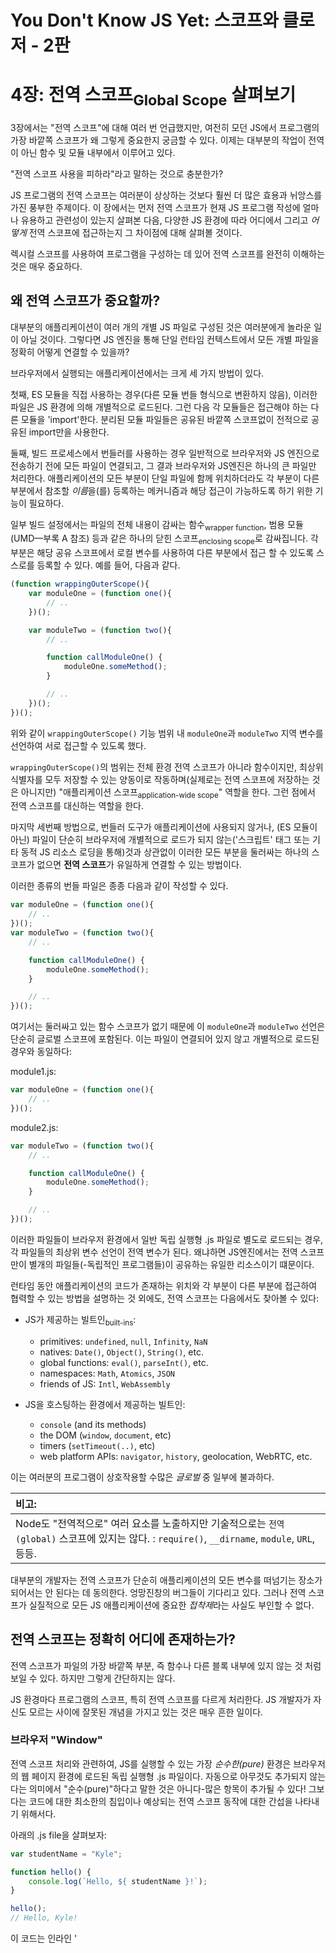# You Don't Know JS Yet: 스코프와 클로저 - 2판
# 4장: 전역 스코프<sub>Global Scope</sub> 살펴보기

3장에서는 "전역 스코프"에 대해 여러 번 언급했지만, 여전히 모던 JS에서 프로그램의 가장 바깥쪽 스코프가 왜 그렇게 중요한지 궁금할 수 있다. 이제는 대부분의 작업이 전역이 아닌 함수 및 모듈 내부에서 이루어고 있다.

"전역 스코프 사용을 피하라"라고 말하는 것으로 충분한가?

JS 프로그램의 전역 스코프는 여러분이 상상하는 것보다 훨씬 더 많은 효용과 뉘앙스를 가진 풍부한 주제이다. 이 장에서는 먼저 전역 스코프가 현재 JS 프로그램 작성에 얼마나 유용하고 관련성이 있는지 살펴본 다음, 다양한 JS 환경에 따라 어디에서 그리고 *어떻게* 전역 스코프에 접근하는지 그 차이점에 대해 살펴볼 것이다.

렉시컬 스코프를 사용하여 프로그램을 구성하는 데 있어 전역 스코프를 완전히 이해하는 것은 매우 중요하다.

## 왜 전역 스코프가 중요할까?

대부분의 애플리케이션이 여러 개의 개별 JS 파일로 구성된 것은 여러분에게 놀라운 일이 아닐 것이다. 그렇다면 JS 엔진을 통해 단일 런타임 컨텍스트에서 모든 개별 파일을 정확히 어떻게 연결할 수 있을까?

브라우저에서 실행되는 애플리케이션에서는 크게 세 가지 방법이 있다.

첫째, ES 모듈을 직접 사용하는 경우(다른 모듈 번들 형식으로 변환하지 않음), 이러한 파일은 JS 환경에 의해 개별적으로 로드된다. 그런 다음 각 모듈들은 접근해야 하는 다른 모듈을 'import'한다. 분리된 모듈 파일들은 공유된 바깥쪽 스코프없이 전적으로 공유된 import만을 사용한다.

둘째, 빌드 프로세스에서 번들러를 사용하는 경우 일반적으로 브라우저와 JS 엔진으로 전송하기 전에 모든 파일이 연결되고, 그 결과 브라우저와 JS엔진은 하나의 큰 파일만 처리한다. 애플리케이션의 모든 부분이 단일 파일에 함께 위치하더라도 각 부분이 다른 부분에서 참조할 *이름*을(를) 등록하는 메커니즘과 해당 접근이 가능하도록 하기 위한 기능이 필요하다.

일부 빌드 설정에서는 파일의 전체 내용이 감싸는 함수<sub>wrapper function</sub>, 범용 모듈(UMD—부록 A 참조) 등과 같은 하나의 닫힌 스코프<sub>enclosing scope</sub>로 감싸집니다. 각 부분은 해당 공유 스코프에서 로컬 변수를 사용하여 다른 부분에서 접근 할 수 있도록 스스로를 등록할 수 있다. 예를 들어, 다음과 같다.

```js
(function wrappingOuterScope(){
    var moduleOne = (function one(){
        // ..
    })();

    var moduleTwo = (function two(){
        // ..

        function callModuleOne() {
            moduleOne.someMethod();
        }

        // ..
    })();
})();
```

위와 같이 `wrappingOuterScope()` 기능 범위 내 `moduleOne`과 `moduleTwo` 지역 변수를 선언하여 서로 접근할 수 있도록 했다.

`wrappingOuterScope()`의 범위는 전체 환경 전역 스코프가 아니라 함수이지만, 최상위 식별자를 모두 저장할 수 있는 양동이로 작동하며(실제로는 전역 스코프에 저장하는 것은 아니지만) "애플리케이션 스코프<sub>application-wide scope</sub>" 역할을 한다. 그런 점에서 전역 스코프를 대신하는 역할을 한다.

마지막 세번째 방법으로, 번들러 도구가 애플리케이션에 사용되지 않거나, (ES 모듈이 아닌) 파일이 단순히 브라우저에 개별적으로 로드가 되지 않는('스크립트' 태그 또는 기타 동적 JS 리소스 로딩을 통해)것과 상관없이 이러한 모든 부분을 둘러싸는 하나의 스코프가 없으면  **전역 스코프**가 유일하게 연결할 수 있는 방법이다.

이러한 종류의 번들 파일은 종종 다음과 같이 작성할 수 있다.

```js
var moduleOne = (function one(){
    // ..
})();
var moduleTwo = (function two(){
    // ..

    function callModuleOne() {
        moduleOne.someMethod();
    }

    // ..
})();
```

여기서는 둘러싸고 있는 함수 스코프가 없기 때문에 이 `moduleOne`과 `moduleTwo` 선언은 단순히 글로벌 스코프에 포함된다. 이는 파일이 연결되어 있지 않고 개별적으로 로드된 경우와 동일하다:

module1.js:

```js
var moduleOne = (function one(){
    // ..
})();
```

module2.js:

```js
var moduleTwo = (function two(){
    // ..

    function callModuleOne() {
        moduleOne.someMethod();
    }

    // ..
})();
```

이러한 파일들이 브라우저 환경에서 일반 독립 실행형 .js 파일로 별도로 로드되는 경우, 각 파일들의 최상위 변수 선언이 전역 변수가 된다. 왜냐하면 JS엔진에서는 전역 스코프만이 별개의 파일들(-독립적인 프로그램들)이 공유하는 유일한 리소스이기 떄문이다.

런타임 동안 애플리케이션의 코드가 존재하는 위치와 각 부분이 다른 부분에 접근하여 협력할 수 있는 방법을 설명하는 것 외에도, 전역 스코프는 다음에서도 찾아볼 수 있다:

* JS가 제공하는 빌트인<sub>built-ins</sub>:

    - primitives: `undefined`, `null`, `Infinity`, `NaN`
    - natives: `Date()`, `Object()`, `String()`, etc.
    - global functions: `eval()`, `parseInt()`, etc.
    - namespaces: `Math`, `Atomics`, `JSON`
    - friends of JS: `Intl`, `WebAssembly`

* JS을 호스팅하는 환경에서 제공하는 빌트인:

    - `console` (and its methods)
    - the DOM (`window`, `document`, etc)
    - timers (`setTimeout(..)`, etc)
    - web platform APIs: `navigator`, `history`, geolocation, WebRTC, etc.

이는 여러분의 프로그램이 상호작용할 수많은 *글로벌* 중 일부에 불과하다.

| 비고: |
| :--- |
| Node도 "전역적으로" 여러 요소를 노출하지만 기술적으로는 `전역(global)` 스코프에 있지는 않다. : `require()`, `__dirname`, `module`, `URL`, 등등. |

대부분의 개발자는 전역 스코프가 단순히 애플리케이션의 모든 변수를 떠넘기는 장소가 되어서는 안 된다는 데 동의한다. 엉망진창의 버그들이 기다리고 있다. 그러나 전역 스코프가 실질적으로 모든 JS 애플리케이션에 중요한 *접착제*라는 사실도 부인할 수 없다.

## 전역 스코프는 정확히 어디에 존재하는가?

전역 스코프가 파일의 가장 바깥쪽 부분, 즉 함수나 다른 블록 내부에 있지 않는 것 처럼 보일 수 있다. 하지만 그렇게 간단하지는 않다.

JS 환경마다 프로그램의 스코프, 특히 전역 스코프를 다르게 처리한다. JS 개발자가 자신도 모르는 사이에 잘못된 개념을 가지고 있는 것은 매우 흔한 일이다.

### 브라우저 "Window"

전역 스코프 처리와 관련하여, JS를 실행할 수 있는 가장 *순수한(pure)* 환경은 브라우저의 웹 페이지 환경에 로드된 독립 실행형 .js 파일이다. 자동으로 아무것도 추가되지 않는다는 의미에서 "순수(pure)"하다고 말한 것은 아니다-많은 항목이 추가될 수 있다! 그보다는 코드에 대한 최소한의 침입이나 예상되는 전역 스코프 동작에 대한 간섭을 나타내기 위해서다.

아래의 .js file을 살펴보자:

```js
var studentName = "Kyle";

function hello() {
    console.log(`Hello, ${ studentName }!`);
}

hello();
// Hello, Kyle!
```

이 코드는 인라인 '<script> 태그나, 마크업에 있는 스크립트 태그 '<script src=...>' 또는 동적으로 생성되는 `<script>` DOM 엘리먼트를 통해 로드될 수 있다. 이 세 가지 경우 모두에서, `studentName`과 `hello` 식별자는 전역 스코프에서 선언된다.

즉, 전역 객체(일반적으로 브라우저의 `window`)에 접근하면 거기에서 같은 이름을 가진 속성을 찾을 수 있다.

```js
var studentName = "Kyle";

function hello() {
    console.log(`Hello, ${ window.studentName }!`);
}

window.hello();
// Hello, Kyle!
```

이는 JS 스펙을 읽었을 때 예상되는 기본 동작이다. 바깥 스코프는 *전역 범위*이며 스펙에 따라 'studentName'은 전역 변수로 생성된다.

그게 바로 여기서 말하는 *순수*의 의미다. 그러나 안타깝게도 이러한 상황이 모든 JS 환경에 적용되는 것은 아니며, 그래서 JS 개발자들을 종종 놀라게 한다.

#### 전역을 섀도잉하는 전역

3장의 섀도잉(및 전역 언섀도잉)에 대한 내용을 떠올려보자. 하나의 변수 선언이 바깥 스코프에서 동일한 이름의 선언에 대한 접근을 재정의하고 차단할 수 있었다.

전역 변수와 동일한 이름의 전역 속성 간의 차이로 인해 발생하는 비정상적인 결과는 전역 스코프 자체 내에서 전역 객체 속성이 전역 변수에 의해 가려질 수 있다는 것이다.

```js
window.something = 42;

let something = "Kyle";

console.log(something);
// Kyle

console.log(window.something);
// 42
```

`let` 선언은 `something` 전역 변수를 추가하지 전역 객체 속성은 추가하지 않는다(3장 참조). 그 효과는  `something` 렉시컬 식별자가 `something` 전역 객체 속성을 섀도잉하는 것이다.

전역 객체와 전역 스코프 간의 차이를 만드는 것은 확실히 좋지 않은 생각이다. 코드를 읽는 사람들은 거의 틀림없이 실수할 것이다.

전역 선언을 통해 이러한 상황을 피할 수 있는 간단한 방법은 전역에 항상 'var'를 사용하는 것이다. 블록 스코프에서는 'let'과 'const'을 사용해라(6장의 "블록 스코프 지정" 참조).

#### DOM 전역

브라우저가 호스팅하는 JS 환경은 가장 *순수*한 전역 스코프 동작들을 가진다고 말했다. 그러나 완벽하게 *순수*한 것은 아니다.

브라우저 기반 JS  애플리케이션에서 발생할 수 있는 한 가지 놀라운 동작: 'id' 속성을 가진 DOM 요소는 이를 참조하는 전역 변수를 자동으로 생성한다.

아래 마크업을 살펴보자:

```text
<ul id="my-todo-list">
   <li id="first">Write a book</li>
   ..
</ul>
```

그리고 그 페이지의 JS는 다음을 포함한다:

```js
first;
// <li id="first">..</li>

window["my-todo-list"];
// <ul id="my-todo-list">..</ul>
```

`id` 값이 유효한 렉시컬 이름(`first`와 같이)이면 렉시컬 변수를 생성햔다. 그렇지 않은 경우 전역 객체를 통해서만 전역에 접근할 수 있다(`window[..]`).

모든 `id`가 포함된 DOM 요소를 전역 변수로 자동 등록하는 것은 오래된 브라우저 레거시이며, 그럼에도 불구하고 많은 오래된 사이트들이 여전히 이 요소에 의존하고 있기 때문에 유지되어야 한다. 이러한 전역 변수가 생성되어있더라도 절대 사용하지 않는 것이 좋다.

#### (Window) Name 안에는 무엇이 있나?

브라우저 기반 JS의 또 다른 전역 특이성:

```js
var name = 42;

console.log(name, typeof name);
// "42" string
```

`window.name`은 브라우저 컨텍스트에서 미리 정의된 "전역"이며 전역 객체의 속성이기 때문에 일반적인 전역 변수처럼 보인다.(그러나 "일반"이 아니다).

선언에 'var'를 사용했는데, 사전 정의된 `name` 전역 속성을 ** 가리지 ** 않는다. 즉, 'var' 선언은 무시된다. 해당 이름의 전역 스코프 객체 속성이 이미 있기 때문이다. 앞서 논의했듯이 `let name`을 사용했다면 `window.name`에 별도의 전역 `name` 변수로 객체 속성을 가렸을 것이다.

그런데 정말 놀라운 동작은 `42`라는 숫자를 `name`(따라서 `window.name`)에 붙였음에도 불구하고 그 값을 회수하면 `"42"`라는 문자열이 붙는다는 것이다. 이는 `window` 객체에 미리 정의된 getter/setter가 그 값을 string으로 만들기 때문이다. 으악!

DOM 엘리먼트 ID 및 `window.name`과 같은 일부 드문 경우를 제외하고, 브라우저 페이지에서 독립 실행형 파일로 실행되는 JS는 가장 *완전한* 전역 스코프 동작을 수행한다.

### 웹 워커

웹 워커는 기본 JS 프로그램을 실행하는 스레드와 완전히 다른 스레드(운영 체제 기준)에서 JS 파일을 실행할 수 있는 브라우저-JS 동작 위에 있는 웹 플랫폼 익스텐션이다.

이러한 웹 워커 프로그램은 별도의 스레드에서 실행되기 때문에 애플리케이션의 메인 스레드와의 통신에서 제한되어 경쟁 상태 및 기타 문제를 방지/제한한다. 예를 들어 웹 워커 코드는 DOM에 대한 접근 권한이 없다. 그러나 `navigator`와 같이 일부 웹 API는 워커가 사용할 수 있다.

웹 워커는 완전히 별개의 프로그램으로 취급되기 때문에 메인 JS 프로그램과 전역 스코프를 공유하지 않는다. 그러나 브라우저의 JS 엔진에서 여전히 코드가 실행 중이므로 전역 스코프 동작에 대해 유사한 *순수함*을 기대할 수 있다. DOM 접근이 없기 때문에 전역 스코프에 대한 `window` 별칭이 없다.

웹 워커에서 전역 객체 참조는 일반적으로 'self'를 사용하여 이루어진다:

```js
var studentName = "Kyle";
let studentID = 42;

function hello() {
    console.log(`Hello, ${ self.studentName }!`);
}

self.hello();
// Hello, Kyle!

self.studentID;
// undefined
```

주요 JS 프로그램과 마찬가지로 'var' 및 'function' 선언은 글로벌 객체(일명 `self`)에 미러링된 속성을 생성한다. 다른 선언들(`let`, etc)은 그렇게 하지 못한다.

여기서 확인한 전역 스코프 동작은 JS 프로그램을 실행할 때 만큼 *순수*하다: 문제를 해결할 DOM이 없기 때문에 더 *순수*할 수 있다.

### 개발자 도구 Console/REPL

1장에서 개발자 도구가 완전히 종속된 JS 환경을 만들지 않는다는 점을 기억해라. 이들은 JS 코드를 처리하지만, 또한 UX 인터렉션이 개발자에게 가장 친숙하도록(일명 개발자 경험 또는 DX)하는 것을 지향한다.

경우에 따라 전체 JS 프로그램을 처리하는 데 필요한 일반적인 엄격한 단계보다 짧은 JS 스니펫으로 입력할 때 DX를 선호하면 프로그램과 도구 간에 코드 동작에서 관찰 가능한 차이가 발생한다. 예를 들어, 개발 도구에 코드를 입력할 때 JS 프로그램에 적용되는 특정 오류 조건이 완화되어 표시되지 않을 수 있다.

위에서 말한 스코프와 관련하여 관찰할 수 있는 동작의 차이는 다음과 같다.

* 전역 스코프의 동작

* 호이스팅 (5장 참고)

* 가장 바깥 스코프에서 사용될 때 Block-scoping 선언 (`let` / `const`, 6장 참고)

console/REPL을 사용할 때 가장 바깥쪽 스코프의 입력문이 실제 전역 스코프위에서 처리되고 있는 것처럼 보일 수 있지만, 이는 정확하지는 않다. 이러한 툴은 일반적으로 엄격한 준수가 아닌 에뮬레이션의 전역 스코프 위치를 어느 정도 에뮬레이션한다. 이러한 툴 환경은 개발자 편의성을 우선시하며, 이는 (스코프에 대한 현재 논의와 같이) 관찰된 동작이 JS 스펙에서 벗어날 수 있음을 의미한다.

단점은 개발자 도구는 다양한 개발자 활동에 편리하고 유용하도록 최적화되었지만 실제 JS 프로그램 컨텍스트의 명시적이고 미묘한 동작을 확인하기에 적합한 환경은 *아니라는* 점이다.

### ES Modules (ESM)

ES6는 모듈 패턴에 대한 일급 객체 지원을 도입했다(8장에서 다룬다). ESM 사용의 가장 분명한 영향 중 하나는 파일에서 관측 가능한 최상위 스코프의 동작을 변경하는 방법이다.

이전 버전의 이 코드 스니펫을 기억해봐라(`export` 키워드를 사용하여 ESM 형식으로 조정할 예정이다):

```js
var studentName = "Kyle";

function hello() {
    console.log(`Hello, ${ studentName }!`);
}

hello();
// Hello, Kyle!

export hello;
```

ES 모듈로 로드된 파일에 해당 코드가 있으면 그대로 실행할 것이다. 그러나 전체적인 적용 관점에서 관측 가능한 효과는 다를 것이다.

(모듈) 파일의 최상위 수준에서 선언되더라도 가장 바깥쪽의 명백한 스코프의 `studentName`과 `hello`는 전역 스코프가 아니다. 대신 모듈 범위<sub>module-wide</sub>의 또는 "module-global"이다.

그러나 모듈에는 선언이 비모듈 JS 파일의 최상위 수준에 나타나는 것처럼 이러한 최상위 선언을 속성으로 추가할 내포된 "모듈 범위 스코프 객체"가 없다. 전역 변수가 존재할 수 없거나 이러한 프로그램에 접근할 수 없다는 뜻은 아니다. 단지 모듈의 최상위 범위에서 변수를 선언한다고 전역 변수가 *생성*되는 것은 아니다.

모듈의 최상위 스코프는 전역 스코프에서 내려온 것으로, 모듈의 전체 내용이 함수에 싸여 있는 것처럼 보인다. 따라서 전역 스코프에 존재하는 모든 변수(전역 객체에 있든 없든)는 모듈의 범위 내에서 렉시컬 식별자로 사용할 수 있다.

ESM은 현재 모듈이 작동하는 데 필요한 모든 모듈을 가져올 수 있는 전역 스코프에 대한 의존도를 최소화할 것을 권장한다. 따라서 전역 스코프 또는 전역 객체의 사용 빈도가 낮아진다.

그러나 앞에서 언급한 바와 같이 대다수의 JS와 웹 전역은 여전히 전역 스코프에서 계속 접근할 수 있다.

### Node

JS 개발자의 허를 찌르는 Node의 한 가지 측면은 Node 프로세스를 시작하는 기본 파일을 포함하여 로드되는 모든 .js 파일을 *module*(ES 또는 CommonJS 모듈, 8장 참조)로 처리한다는 것이다. 실제적인 효과는 브라우저에서 모듈이 아닌 파일을 로드할 때처럼 Node 프로그램의 최상위 레벨이 **전역 스코프가 되는 것이 아니라는 것이다.**

Node는 최근 ES 모듈 지원을 추가했다. 그러나 Node는 처음부터 "CommonJS"라고 하는 모듈 형식을 지원했으며, 다음과 같다.

```js
var studentName = "Kyle";

function hello() {
    console.log(`Hello, ${ studentName }!`);
}

hello();
// Hello, Kyle!

module.exports.hello = hello;
```

프로세싱 전에, Node는 이러한 코드를 함수에 효과적으로 감싸서 'var' 및 'function' 선언이 전역 변수로 처리되지 **않는** 함수의 범위에 포함되도록 한다.

Node에서 이전 코드는 다음과 같은 모습을 가진다(실제가 아니라 설명을 위한 것이다):

```js
function Module(module,require,__dirname,...) {
    var studentName = "Kyle";

    function hello() {
        console.log(`Hello, ${ studentName }!`);
    }

    hello();
    // Hello, Kyle!

    module.exports.hello = hello;
}
```

그런 다음 Node는 기본적으로 추가된 `Module(..)` 기능을 호출하여 모듈을 실행한다. `studentName`과 `hello` 식별자가 전역이 아닌 모듈 스코프에서 선언되는 이유를 여기서 명확히 알 수 있다.

앞에서 설명한 것처럼 Node는 'require()'와 같은 여러 "전역"을 정의하지만 실제로는 전역 스코프(전역 객체의 속성도 아님)의 식별자가 아니다. 이것들은 모든 모듈의 스코프에 주입된다. 기본적으로 `Module(..)` 함수 선언에 나열된 매개 변수와 약간 유사하다.

그러면 Node의 실제 전역 변수는 어떻게 정의해야 할까? 유일한 방법은 자동으로 제공되는 Node의 다른 "전역"에 속성을 추가하는 것인데, 이는 아이러니하게도 `global`이라고 불린다. `global`은 브라우저 JS 환경에서 `window`를 사용하는 것처럼 실제 전역 스코프 객체를 가리키는 말이다.

다음 코드를 살펴보자:

```js
global.studentName = "Kyle";

function hello() {
    console.log(`Hello, ${ studentName }!`);
}

hello();
// Hello, Kyle!

module.exports.hello = hello;
```

여기서 `studentName`을 `global` 객체의 속성으로 추가한 다음 `console.log(..)`에서 정상적인 전역 변수로 '`studentName`에 접근할 수 있다.

식별자 `global`은 JS에 의해 정의되지 않으며 Node에 의해 특별히 정의된다.

## 전역 This

지금까지 살펴본 JS 환경을 살펴보면, 프로그램은 거의 다음과 같이 동작한다.

* `var` 또는 `function` 선언으로 최상위 범위에 전역 변수를 선언하거나, `let`, `const`, `class`로 선언한다.

* 선언에 `var` 또는 `function`이 사용되는 경우 전역 변수 선언을 전역 범위 객체의 속성으로 추가한다.

* `window`, `self` 또는 `global`로 전역 스코프 객체(글로벌 변수를 속성으로 추가하거나 검색하기 위해)를 참조한다.

앞서 설명한 것처럼 전역 스코프 접근과 동작은 대부분의 개발자가 생각하는 것보다 더 복잡하다. 그러나 어디서나 사용가능한 참조를 전역 스코프 객체라고 한정하는 것보다는 명백하다.

전역 스코프 객체에 대한 참조를 얻기 위한 또 다른 "트릭"은 다음과 같다:

```js
const theGlobalScopeObject =
    (new Function("return this"))();
```

| 비고: |
| :--- |
| `Function()` constructor는 `eval(..)`과 유사하게 문자열 값에 저장된 코드로 동적으로 구성할 수 있다(1장의 "속임수: 런타임 스코프 수정"을 참고). 이러한 함수는 그림과 같이 일반적인 `()` 함수 호출과 함께 호출될 때 비엄격 모드로 자동 실행되며(legacy 로써), 이것의 `this`은 전역 객체를 가리킨다. `this` 바인딩 결정에 대한 자세한 내용은 시리즈의 세 번째 책인 *Objects & Classes*를 참조해라. |

그래서 우리는 `window`, `self`, `global`, 그리고 이 추악한 `new Function(..)` 트릭을 가지고 있다. 전역 객체를 얻기 위한 많은 다른 방법들이 있고, 각자 장단점이 있다.

왜 아직 다른 것들을 소개하지 않냐고!?!?

ES2020을 기준으로, JS는 최종적으로 `globalThis`이라는 전역 스코프 객체에 대한 표준화된 참조를 정의했다. 따라서 코드가 실행되는 JS 엔진의 최신 상태에 따라 다른 접근법을 대신하여 `globalThis`을 사용할 수 있다.

우리는 심지어 `globalThis` 이전의 JS 환경 전반적으로 안전하게 사용할 수 있는 교차 환경 폴리필을 정의 할 수도 있다:

```js
const theGlobalScopeObject =
    (typeof globalThis != "undefined") ? globalThis :
    (typeof global != "undefined") ? global :
    (typeof window != "undefined") ? window :
    (typeof self != "undefined") ? self :
    (new Function("return this"))();
```

휴! 이상적이진 않지만 신뢰할 수 있는 전역 객체 참조가 필요한 경우 유용하다.

(제안된 이름 `globalThis`는 JS에 추가되는 동안 상당히 논란이 되었다. 특히, 당신이 이 객체를 참조하는 이유는 전역 스코프에 접근하기 위한 것이지 전역의/기본적인 `this` 바인딩에 접근하기 위한 것이 아니기 때문에 나와 다른 많은 사람들은 그 이름에 있는 "this" 참조가 오해의 소지가 있다고 느꼈다. 다른 많은 이름들이 고려되었지만, 여러 가지 이유로 제외되었다. 불행하게도, 선택된 이름이 최후의 수단이 되었다. 프로그램에서 전역 스코프 객체와 상호 작용할 계획이라면 혼란을 줄이기 위해 더 나은 이름을 선택할 것을 강력히 권장한다. 여기서는 (웃길 정도로 길지만 정확한!)'theGlobalScopeObject'가 사용되었다.)

## 전역에 대한 이해

비록 코드를 모듈로 구성하기 위한 현대적 패턴이 해당 네임스페이스에 식별자를 저장하는 것에 대한 의존도를 크게 낮췄지만, 모든 JS 프로그램에는 전역 스코프가 존재하고 관련성이 있다.

하지만, 브라우저의 한계를 넘어 코드가 점점 더 확산됨에 따라, 전역 스코프(및 전역 스코프 객체!)가 서로 다른 JS 환경에서 어떻게 동작하는지에 대한 차이를 확실하게 파악하는 것이 특히 중요하다.

이제 전역 스코프의 큰 그림이 더욱 세밀해짐에 따라, 다음 장은 변수를 언제 어떻게 사용할 수 있는지 검토하면서 다시 렉시컬 스코프의 더 깊은 세부사항을 다룰 것이다.
